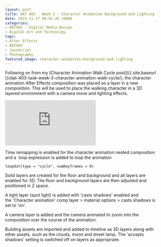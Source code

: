 ```yaml
---
layout: post
title: DAT 403 - Week 3 - Character Animation Background and Lighting
date: 2015-11-17 08:42:26 +0000
categories:
- DAT403 - Digital Media Design
- Digital Art and Technology
tags:
- After Effects
- DAT403
- JavaScript
- Photography
featured_image: character-animation-background-and-lighting
---
```

Following on from my [Character Animation Walk Cycle post]({{ site.baseurl }}/dat-403-task-week-3-character-animation-walk-cycle/), the character animation After Effects composition was placed as a layer in a new composition. This will be used to place the walking character in a 3D layered environment with a camera move and lighting effects.

<div class="embed-container"><iframe src="https://www.youtube.com/embed/2_tjGgVJs0w" frameborder="0" allow="accelerometer; autoplay; clipboard-write; encrypted-media; gyroscope; picture-in-picture" allowfullscreen></iframe></div>

Time remapping is enabled for the character animation nested composition and a  loop expression is added to loop the animation
```generic
loopOut(type = "cycle", numKeyframes = 0)
```
Solid layers are created for the floor and background and all layers are enabled for 3D. The floor and background layers are then adjusted and positioned in Z space.

A light layer (spot light) is added with 'casts shadows' enabled and the 'Character animation' comp layer &gt; material options &gt; casts shadows is set to 'on'.

A camera layer is added and the camera animated to zoom into the composition over the course of the animation.

Building assets are imported and added to timeline as 3D layers along with other assets, such as the clouds, moon and street lamp. The 'accepts shadows' setting is switched off on layers as appropriate.